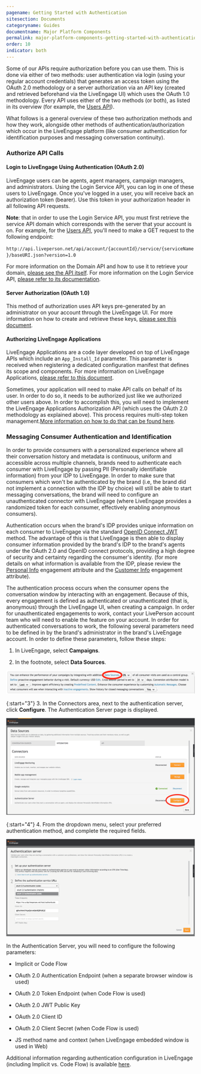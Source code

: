 ```yaml
---
pagename: Getting Started with Authentication
sitesection: Documents
categoryname: Guides
documentname: Major Platform Components
permalink: major-platform-components-getting-started-with-authentication.html
order: 10
indicator: both
---
```


Some of our APIs require authorization before you can use them. This is done via either of two methods: user authentication via login (using your regular account credentials) that generates an access token using the OAuth 2.0 methodology or a server authorization via an API key (created and retrieved beforehand via the LiveEngage UI) which uses the OAuth 1.0 methodology. Every API uses either of the two methods (or both), as listed in its overview (for example, the [Users API](/users-api-overview.html#getting-started)).

What follows is a general overview of these two authorization methods and how they work, alongside other methods of authentication/authorization which occur in the LiveEngage platform (like consumer authentication for identification purposes and messaging conversation continuity).

### Authorize API Calls

#### Login to LiveEngage Using Authentication (OAuth 2.0)

LiveEngage users can be agents, agent managers, campaign managers, and administrators. Using the Login Service API, you can log in one of these users to LiveEngage. Once you've logged in a user, you will receive back an authorization token (bearer). Use this token in your authorization header in all following API requests.

**Note**: that in order to use the Login Service API, you must first retrieve the service API domain which corresponds with the server that your account is on. For example, for the [Users API](/users-api-overview.html), you'll need to make a GET request to the following endpoint:

`http://api.liveperson.net/api/account/{accountId}/service/{serviceName}/baseURI.json?version=1.0`

For more information on the Domain API and how to use it to retrieve your domain, [please see the API itself](/retrieve-api-domains-using-the-domain-api.html). For more information on the Login Service API, [please refer to its documentation](/login-service-api-overview.html).

#### Server Authorization (OAuth 1.0)

This method of authorization uses API keys pre-generated by an administrator on your account through the LiveEngage UI. For more information on how to create and retrieve these keys, [please see this document](/retrieve-api-keys-create-a-new-api-key.html).

#### Authorizing LiveEngage Applications

LiveEngage Applications are a code layer developed on top of LiveEngage APIs which include an `App_Install_Id` parameter. This parameter is received when registering a dedicated configuration manifest that defines its scope and components. For more information on LiveEngage Applications, [please refer to this document](/liveengage-applications-what-is-a-liveengage-application.html).

Sometimes, your application will need to make API calls on behalf of its user. In order to do so, it needs to be authorized just like we authorized other users above. In order to accomplish this, you will need to implement the LiveEngage Applications Authorization API (which uses the OAuth 2.0 methodology as explained above). This process requires multi-step token management.[More information on how to do that can be found here](/authorizing-liveengage-applications-overview.html).

### Messaging Consumer Authentication and Identification

In order to provide consumers with a personalized experience where all their conversation history and metadata is continuous, uniform and accessible across multiple channels, brands need to authenticate each consumer with LiveEngage by passing PII (Personally identifiable information) from your IDP to LiveEngage. In order to make sure that consumers which won't be authenticated by the brand (i.e, the brand did not implement a connection with the IDP by choice) will still be able to start messaging conversations, the brand will need to configure an unauthenticated connector with LiveEngage (where LiveEngage provides a randomized token for each consumer, effectively enabling anonymous consumers).

Authentication occurs when the brand's IDP provides unique information on each consumer to LiveEngage via the standard [OpenID Connect JWT](https://www.google.com/url?q=http://openid.net/specs/openid-connect-core-1_0.html%23Authentication&sa=D&source=hangouts&ust=1535458465656000&usg=AFQjCNFixAiu0EoD1vIh2UHsr4am6nLhkQ) method. The advantage of this is that LiveEngage is then able to display consumer information provided by the brand's IDP to the brand's agents under the OAuth 2.0 and OpenID connect protocols, providing a high degree of security and certainty regarding the consumer's identity. (for more details on what information is available from the IDP, please review the [Personal Info](https://developers.liveperson.com/data-messaging-interactions-appendix.html#personalinfo) engagement attribute and the [Customer Info](https://www.google.com/url?q=https://developers.liveperson.com/data-messaging-interactions-appendix.html%23customerinfo&sa=D&source=hangouts&ust=1535458435619000&usg=AFQjCNF9chrjT20gNhb-ifQS2yMUBx7arw) engagement attribute).

The authentication process occurs when the consumer opens the conversation window by interacting with an engagement. Because of this, every engagement is defined as authenticated or unauthenticated (that is, anonymous) through the LiveEngage UI, when creating a campaign. In order for unauthenticated engagements to work, contact your LivePerson account team who will need to enable the feature on your account. In order for authenticated conversations to work, the following several parameters need to be defined in by the brand's administrator in the brand's LiveEngage account. In order to define these parameters, follow these steps:

1. In LiveEngage, select **Campaigns**.

2. In the footnote, select **Data Sources**.

![Data Sources](img/data-sources.png)

{:start="3"}
3. In the Connectors area, next to the authentication server, click **Configure**. The Authentication Server page is displayed.

![Configure Server](img/configure-server.png)

{:start="4"}
4. From the dropdown menu, select your preferred authentication method, and complete the required fields.

![Authentication Server](img/authserver.png)

In the Authentication Server, you will need to configure the following parameters:

* Implicit or Code Flow

* OAuth 2.0 Authentication Endpoint (when a separate browser window is used)

* OAuth 2.0 Token Endpoint (when Code Flow is used)

* OAuth 2.0 JWT Public Key

* OAuth 2.0 Client ID

* OAuth 2.0 Client Secret (when Code Flow is used)

* JS method name and context (when LiveEngage embedded window is used in Web)

Additional information regarding authentication configuration in LiveEngage (including Implicit vs. Code Flow) is available [here](authentication-introduction.html).
